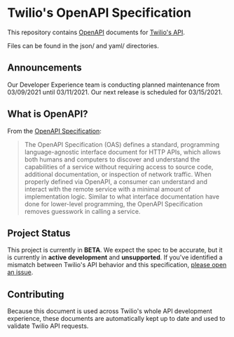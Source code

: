 # Twilio's OpenAPI Specification

This repository contains [OpenAPI](https://www.openapis.org/) documents for [Twilio's API](https://docs.twilio.com).

Files can be found in the json/ and yaml/ directories.

## Announcements

Our Developer Experience team is conducting planned maintenance from 03/09/2021 until 03/11/2021. Our next release is scheduled for 03/15/2021.

## What is OpenAPI?

From the [OpenAPI Specification](https://github.com/OAI/OpenAPI-Specification):

> The OpenAPI Specification (OAS) defines a standard, programming language-agnostic interface document for HTTP APIs, which allows both humans and computers to discover and understand the capabilities of a service without requiring access to source code, additional documentation, or inspection of network traffic. When properly defined via OpenAPI, a consumer can understand and interact with the remote service with a minimal amount of implementation logic. Similar to what interface documentation have done for lower-level programming, the OpenAPI Specification removes guesswork in calling a service.

## Project Status

This project is currently in **BETA**. We expect the spec to be accurate, but it is currently in **active development** and **unsupported**. If you've identified a mismatch between Twilio's API behavior and this specification, [please open an issue](https://github.com/twilio/twilio-oai/issues/new).

## Contributing

Because this document is used across Twilio's whole API development experience, these documents are automatically kept up to date and used to validate Twilio API requests.
